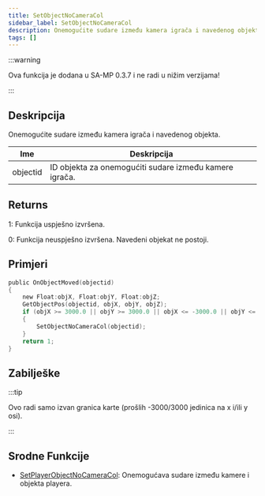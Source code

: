 ```yaml
---
title: SetObjectNoCameraCol
sidebar_label: SetObjectNoCameraCol
description: Onemogućite sudare između kamera igrača i navedenog objekta.
tags: []
---
```


:::warning

Ova funkcija je dodana u SA-MP 0.3.7 i ne radi u nižim verzijama!

:::

## Deskripcija

Onemogućite sudare između kamera igrača i navedenog objekta.

| Ime      | Deskripcija                                            |
| -------- | ------------------------------------------------------ |
| objectid | ID objekta za onemogućiti sudare između kamere igrača. |

## Returns

1: Funkcija uspješno izvršena.

0: Funkcija neuspješno izvršena. Navedeni objekat ne postoji.

## Primjeri

```c
public OnObjectMoved(objectid)
{
    new Float:objX, Float:objY, Float:objZ;
    GetObjectPos(objectid, objX, objY, objZ);
    if (objX >= 3000.0 || objY >= 3000.0 || objX <= -3000.0 || objY <= -3000.0)
    {
        SetObjectNoCameraCol(objectid);
    }
    return 1;
}
```

## Zabilješke

:::tip

Ovo radi samo izvan granica karte (prošlih -3000/3000 jedinica na x i/ili y osi).

:::

## Srodne Funkcije

- [SetPlayerObjectNoCameraCol](SetPlayerObjectNoCameraCol): Onemogućava sudare između kamere i objekta playera.
